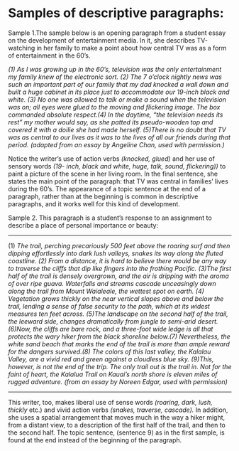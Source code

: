 # Samples of descriptive paragraphs:

Sample 1.The sample below is an opening paragraph from a student essay on the development of entertainment media. In it, she describes TV-watching in her family to make a point about how central TV was as a form of entertainment in the 60’s.

*(1) As I was growing up in the 60’s, television was the only entertainment my family knew of the electronic sort. (2) The 7 o’clock nightly news was such an important part of our family that my dad knocked a wall down and built a huge cabinet in its place just to accommodate our 19-inch black and white. (3) No one was allowed to talk or make a sound when the television was on; all eyes were glued to the moving and flickering image. The box commanded absolute respect.(4) In the daytime, “the television needs its rest” my mother would say, as she patted its pseudo-wooden top and covered it with a doilie she had made herself. (5)There is no doubt that TV was as central to our lives as it was to the lives of all our friends during that period. (adapted from an essay by Angeline Chan, used with permission.)*

Notice the writer’s use of action verbs *(knocked, glued)* and her use of sensory words *(19- inch, black and white, huge, talk, sound, flickering))* to paint a picture of the scene in her living room. In the final sentence, she states the main point of the paragraph: that TV was central in families’ lives during the 60’s. The appearance of a topic sentence at the end of a paragraph, rather than at the beginning is common in descriptive paragraphs, and it works well for this kind of development.

Sample 2. This paragraph is a student’s response to an assignment to describe a place of personal importance or beauty:

---

(1) *The trail, perching precariously 500 feet above the roaring surf and then dipping effortlessly into dark lush valleys, snakes its way along the fluted coastline. (2) From a distance, it is hard to believe there would be any way to traverse the cliffs that dip like fingers into the frothing Pacific. (3)The first half of the trail is densely overgrown, and the air is dripping with the aroma of over ripe guava. Waterfalls and streams cascade unceasingly down along the trail from Mount Waialeale, the wettest spot on earth. (4) Vegetation grows thickly on the near vertical slopes above and below the trail, lending a sense of false security to the path, which at its widest measures ten feet across. (5)The landscape on the second half of the trail, the leeward side, changes dramatically from jungle to semi-arid desert. (6)Now, the cliffs are bare rock, and a three-foot wide ledge is all that protects the wary hiker from the black shoreline below.(7) Nevertheless, the white sand beach that marks the end of the trail is more than ample reward for the dangers survived.(8) The colors of this last valley, the Kalalau Valley, are a vivid red and green against a cloudless blue sky. (9)This, however, is not the end of the trip. The only trail out is the trail in. Not for the faint of heart, the Kalalua Trail on Kauai’s north shore is eleven miles of rugged adventure. (from an essay by Noreen Edgar, used with permission)*

---

This writer, too, makes liberal use of sense words *(roaring, dark, lush, thickly* etc.) and vivid action verbs *(snakes, traverse, cascade).* In addition, she uses a spatial arrangement that moves much in the way a hiker might, from a distant view, to a description of the first half of the trail, and then to the second half. The topic sentence, (sentence 9) as in the first sample, is found at the end instead of the beginning of the paragraph.

